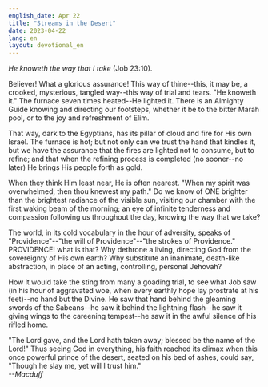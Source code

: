 ```yaml
---
english_date: Apr 22
title: "Streams in the Desert"
date: 2023-04-22
lang: en
layout: devotional_en
---
```





<p><em>He knoweth the way that I take</em> (Job 23:10).

</p>

<p>Believer! What a glorious assurance! This way of thine--this, it may be, a crooked, mysterious, tangled way--this way of trial and tears. "He knoweth it." The furnace seven times heated--He lighted it. There is an Almighty Guide knowing and directing our footsteps, whether it be to the bitter Marah pool, or to the joy and refreshment of Elim.

</p>

<p>That way, dark to the Egyptians, has its pillar of cloud and fire for His own Israel. The furnace is hot; but not only can we trust the hand that kindles it, but we have the assurance that the fires are lighted not to consume, but to refine; and that when the refining process is completed (no sooner--no later) He brings His people forth as gold.

</p>

<p>When they think Him least near, He is often nearest. "When my spirit was overwhelmed, then thou knewest my path." Do we know of ONE brighter than the brightest radiance of the visible sun, visiting our chamber with the first waking beam of the morning; an eye of infinite tenderness and compassion following us throughout the day, knowing the way that we take?

</p>

<p>The world, in its cold vocabulary in the hour of adversity, speaks of "Providence"--"the will of Providence"--"the strokes of Providence." PROVIDENCE! what is that? Why dethrone a living, directing God from the sovereignty of His own earth? Why substitute an inanimate, death-like abstraction, in place of an acting, controlling, personal Jehovah?

</p>

<p>How it would take the sting from many a goading trial, to see what Job saw (in his hour of aggravated woe, when every earthly hope lay prostrate at his feet)--no hand but the Divine. He saw that hand behind the gleaming swords of the Sabeans--he saw it behind the lightning flash--he saw it giving wings to the careening tempest--he saw it in the awful silence of his rifled home.

</p>

<p>"The Lord gave, and the Lord hath taken away; blessed be the name of the Lord!" Thus seeing God in everything, his faith reached its climax when this once powerful prince of the desert, seated on his bed of ashes, could say, "Though he slay me, yet will I trust him."<br/> <em>--Macduff</em>

</p>

<p></p>